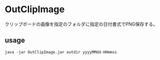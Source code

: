 OutClipImage
===
クリップボードの画像を指定のフォルダに指定の日付書式でPNG保存する。

usage
---
`java -jar OutClipImage.jar outdir yyyyMMdd-HHmmss`

